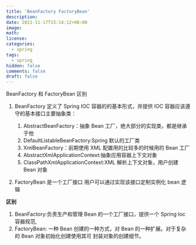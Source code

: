 ```yaml
---
title: 'BeanFactory FactoryBean'
description:
date: 2021-11-17T15:14:12+08:00
image:
math:
license:
categories:
  - spring
tags:
  - spring
hidden: false
comments: false
draft: false
---
```


BeanFactory 和 FactoryBean 区别

<!--more-->

1. BeanFactory 定义了 Spring IOC 容器的的基本形式，并提供 IOC 容器应该遵守的基本接口主要抽象类：

   1. AbstractBeanFactory：抽象 Bean 工厂，绝大部分的实现类，都是继承于他
   2. DefaultListableBeanFactory:Spring 默认的工厂类
   3. XmlBeanFactory：前期使用 XML 配置用的比较多的时候用的 Bean 工厂
   4. AbstractXmlApplicationContext:抽象应用容器上下文对象
   5. ClassPathXmlApplicationContext:XML 解析上下文对象，用户创建 Bean 对象

2. FactoryBean 是一个工厂接口 用户可以通过实现该接口定制实例化 bean 逻辑

**区别**

1. BeanFactory:负责生产和管理 Bean 的一个工厂接口，提供一个 Spring Ioc 容器规范,
2. FactoryBean: 一种 Bean 创建的一种方式，对 Bean 的一种扩展。对于复杂的 Bean 对象初始化创建使用其可
   封装对象的创建细节。
